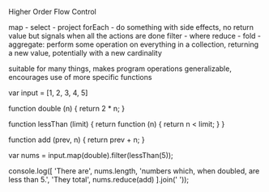 Higher Order Flow Control


map - select - project
forEach - do something with side effects, no return value but signals when all the actions are done
filter - where
reduce - fold - aggregate: perform some operation on everything in a collection, returning a new value, potentially with a new cardinality

suitable for many things, makes program operations generalizable, encourages use of more specific functions

var input = [1, 2, 3, 4, 5]

function double (n) {
  return 2 * n;
}

function lessThan (limit) {
  return function (n) {
    return n < limit;
  }
}

function add (prev, n) {
  return prev + n;
}

var nums = input.map(double).filter(lessThan(5));

console.log([
  'There are',
  nums.length,
  'numbers which, when doubled, are less than 5.',
  'They total',
  nums.reduce(add)
  ].join(' '));